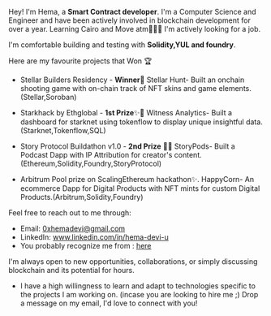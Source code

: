 Hey! I'm Hema, a **Smart Contract developer**. I'm a Computer Science and Engineer and have been actively involved in blockchain development for over a year. Learning Cairo and Move atm👩🏽‍💻
I'm actively looking for a job.

I'm comfortable building and testing with **Solidity,YUL and foundry**. 


Here are my favourite projects that Won 🏆 

- Stellar Builders Residency - **Winner**🏅 
  Stellar Hunt- Built an onchain shooting game with on-chain track of NFT skins and game elements. (Stellar,Soroban)

- Starkhack by Ethglobal - **1st Prize**✨🥇
  Witness Analytics- Built a dashboard for starknet using tokenflow to display unique insightful data.(Starknet,Tokenflow,SQL)
  
- Story Protocol Buildathon v1.0 -  **2nd Prize** 🥇🙌
  StoryPods-  Built a Podcast Dapp with IP Attribution for creator's content.(Ethereum,Solidity,Foundry,StoryProtocol)
  
- Arbitrum Pool prize on ScalingEthereum hackathon✨.
  HappyCorn- An ecommerce Dapp for Digital Products with NFT mints for custom Digital Products.(Arbitrum,Solidity,Foundry)
  



Feel free to reach out to me through:
- Email: 0xhemadevi@gmail.com
- LinkedIn: www.linkedin.com/in/hema-devi-u
- You probably recognize me from : [here](https://www.youtube.com/channel/UCb-QvPY46LgMuuyaB3yuoAQ)
  
I'm always open to new opportunities, collaborations, or simply discussing blockchain and its potential for hours.
- I have a high willingness to learn and adapt to technologies specific to the projects I am working on. (incase you are looking to hire me ;) 
Drop a message on my email, I'd love to connect with you!

